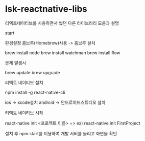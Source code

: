# lsk-reactnative-libs
리엑트네이티브를 사용하면서 썼던 다른 라이브러리 모음과 설명

start

환경설정
홈브루(Homebrew)사용 -> 홈브루 설치

brew install node
brew install watchman
brew install flow

문제 발생시

brew update
brew upgrade

리액트 네이티브 설치

npm install -g react-native-cli

ios -> xcode설치
android -> 안드로이드스튜디오 설치

리액트 네이티브 시작

react-native init <프로젝트 이름> => ex) react-native init FirstProject

설치 후 npm start를 이용하여 개발 서버를 돌리고 화면을 확인
